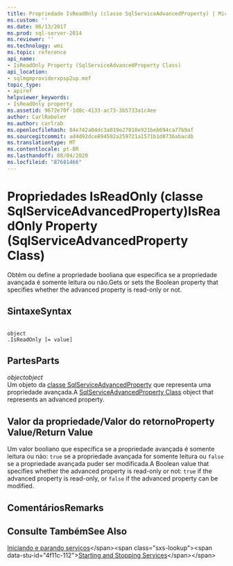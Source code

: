 ```yaml
---
title: Propriedade IsReadOnly (classe SqlServiceAdvancedProperty) | Microsoft Docs
ms.custom: ''
ms.date: 06/13/2017
ms.prod: sql-server-2014
ms.reviewer: ''
ms.technology: wmi
ms.topic: reference
api_name:
- IsReadOnly Property (SqlServiceAdvancedProperty Class)
api_location:
- sqlmgmproviderxpsp2up.mof
topic_type:
- apiref
helpviewer_keywords:
- IsReadOnly property
ms.assetid: 9672e70f-1d8c-4133-ac73-3b5733a1c4ee
author: CarlRabeler
ms.author: carlrab
ms.openlocfilehash: 84e742a04dc3a019e27818e921beb694ca77b9af
ms.sourcegitcommit: ad4d92dce894592a259721a1571b1d8736abacdb
ms.translationtype: MT
ms.contentlocale: pt-BR
ms.lasthandoff: 08/04/2020
ms.locfileid: "87681466"
---
```

# <a name="isreadonly-property-sqlserviceadvancedproperty-class"></a><span data-ttu-id="4f11c-102">Propriedades IsReadOnly (classe SqlServiceAdvancedProperty)</span><span class="sxs-lookup"><span data-stu-id="4f11c-102">IsReadOnly Property (SqlServiceAdvancedProperty Class)</span></span>
  <span data-ttu-id="4f11c-103">Obtém ou define a propriedade booliana que especifica se a propriedade avançada é somente leitura ou não.</span><span class="sxs-lookup"><span data-stu-id="4f11c-103">Gets or sets the Boolean property that specifies whether the advanced property is read-only or not.</span></span>  
  
## <a name="syntax"></a><span data-ttu-id="4f11c-104">Sintaxe</span><span class="sxs-lookup"><span data-stu-id="4f11c-104">Syntax</span></span>  
  
```  
  
object  
.IsReadOnly [= value]  
```  
  
## <a name="parts"></a><span data-ttu-id="4f11c-105">Partes</span><span class="sxs-lookup"><span data-stu-id="4f11c-105">Parts</span></span>  
 <span data-ttu-id="4f11c-106">*object*</span><span class="sxs-lookup"><span data-stu-id="4f11c-106">*object*</span></span>  
 <span data-ttu-id="4f11c-107">Um objeto da [classe SqlServiceAdvancedProperty](sqlserviceadvancedproperty-class.md) que representa uma propriedade avançada.</span><span class="sxs-lookup"><span data-stu-id="4f11c-107">A [SqlServiceAdvancedProperty Class](sqlserviceadvancedproperty-class.md) object that represents an advanced property.</span></span>  
  
## <a name="property-valuereturn-value"></a><span data-ttu-id="4f11c-108">Valor da propriedade/Valor do retorno</span><span class="sxs-lookup"><span data-stu-id="4f11c-108">Property Value/Return Value</span></span>  
 <span data-ttu-id="4f11c-109">Um valor booliano que especifica se a propriedade avançada é somente leitura ou não: `true` se a propriedade avançada for somente leitura ou `false` se a propriedade avançada puder ser modificada.</span><span class="sxs-lookup"><span data-stu-id="4f11c-109">A Boolean value that specifies whether the advanced property is read-only or not: `true` if the advanced property is read-only, or `false` if the advanced property can be modified.</span></span>  
  
## <a name="remarks"></a><span data-ttu-id="4f11c-110">Comentários</span><span class="sxs-lookup"><span data-stu-id="4f11c-110">Remarks</span></span>  
  
## <a name="see-also"></a><span data-ttu-id="4f11c-111">Consulte Também</span><span class="sxs-lookup"><span data-stu-id="4f11c-111">See Also</span></span>  
 <span data-ttu-id="4f11c-112">[Iniciando e parando serviços](https://technet.microsoft.com/library/ms174886\(v=sql.105\).aspx)</span><span class="sxs-lookup"><span data-stu-id="4f11c-112">[Starting and Stopping Services](https://technet.microsoft.com/library/ms174886\(v=sql.105\).aspx)</span></span>  
  
  
